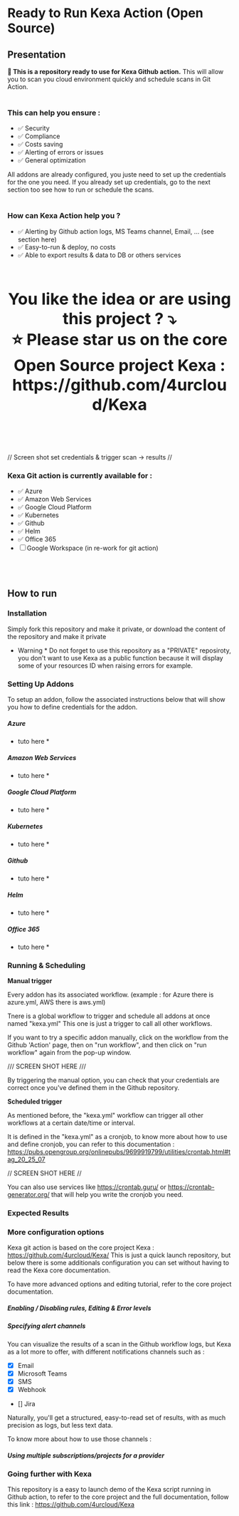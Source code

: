 # Ready to Run Kexa Action (Open Source)

## Presentation

**🚀 This is a repository ready to use for Kexa Github action.**
This will allow you to scan you cloud environment quickly and schedule scans in Git Action.
<br/><br/>

### This can help you ensure :
- ✅ Security
- ✅ Compliance
- ✅ Costs saving
- ✅ Alerting of errors or issues
- ✅ General optimization


All addons are already configured, you juste need to set up the credentials for the one you need.
If you already set up credentials, go to the next section too see how to run or schedule the scans.
<br/><br/>

### **How can Kexa Action help you ?**

- ✅ Alerting by Github action logs, MS Teams channel, Email, ... (see section here)
- ✅ Easy-to-run & deploy, no costs
- ✅ Able to export results & data to DB or others services
<br/><br/>

<div align="center" style="font-size: 24px;">
<h2>
You like the idea or are using this project ? ⤵️ <br/> ⭐ Please star us on the core Open Source project Kexa : https://github.com/4urcloud/Kexa
</h2>
<br/><br/>
</div>
// Screen shot set credentials & trigger scan -> results //

### **Kexa Git action is currently available for :**

- ✅ Azure
- ✅ Amazon Web Services
- ✅ Google Cloud Platform
- ✅ Kubernetes
- ✅ Github
- ✅ Helm
- ✅ Office 365
- ☐ Google Workspace (in re-work for git action)
<br/><br/>
<br/><br/>

## How to run

### Installation

Simply fork this repository and make it private, or download the content of the repository and make it private

* Warning * Do not forget to use this repository as a "PRIVATE" reposiroty, you don't want to use Kexa as a public
function because it will display some of your resources ID when raising errors for example.

### Setting Up Addons

To setup an addon, follow the associated instructions below that will show you how to define credentials for the addon.


##### Azure

* tuto here *

##### Amazon Web Services

* tuto here *

##### Google Cloud Platform

* tuto here *

##### Kubernetes

* tuto here *

##### Github

* tuto here *

##### Helm

* tuto here *

##### Office 365

* tuto here *

### Running & Scheduling

**Manual trigger**

Every addon has its associated workflow. (example : for Azure there is azure.yml, AWS there is aws.yml)

Tnere is a global workflow to trigger and schedule all addons at once named "kexa.yml"
This one is just a trigger to call all other workflows.

If you want to try a specific addon manually, click on the workflow from the Github 'Action' page, then
on "run workflow", and then click on "run workflow" again from the pop-up window.

/// SCREEN SHOT HERE ///

By triggering the manual option, you can check that your credentials are correct once you've defined them in the Github repository.

**Scheduled trigger**

As mentioned before, the "kexa.yml" workflow can trigger all other workflows at a certain date/time or interval.

It is defined in the "kexa.yml" as a cronjob, to know more about how to use and define cronjob, you can refer to this documentation : https://pubs.opengroup.org/onlinepubs/9699919799/utilities/crontab.html#tag_20_25_07

// SCREEN SHOT HERE //

You can also use services like https://crontab.guru/ or https://crontab-generator.org/ that will help you write the cronjob you need.

### Expected Results

### More configuration options

Kexa git action is based on the core project Kexa : https://github.com/4urcloud/Kexa/
This is just a quick launch repository, but below there is some additionals configuration you can set
without having to read the Kexa core documentation.

To have more advanced options and editing tutorial, refer to the core project documentation.

##### Enabling / Disabling rules, Editing & Error levels

##### Specifying alert channels

You can visualize the results of a scan in the Github workflow logs, but Kexa as a lot more to offer, with different notifications channels such as :

- [x] Email
- [x] Microsoft Teams
- [x] SMS
- [x] Webhook
- [] Jira

Naturally, you'll get a structured, easy-to-read set of results, with as much precision as logs, but less text data.

To know more about how to use those channels : 

##### Using multiple subscriptions/projects for a provider

### Going further with Kexa

This repository is a easy to launch demo of the Kexa script running in Github action, to refer to the core project and the full documentation, follow this link : https://github.com/4urcloud/Kexa
